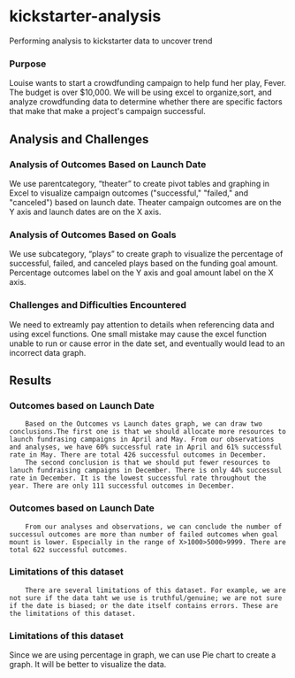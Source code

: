 # kickstarter-analysis
Performing analysis to kickstarter data to uncover trend
### Purpose
Louise wants to start a crowdfunding campaign to help fund her play, Fever. The budget is over $10,000.
We will be using excel to organize,sort, and analyze crowdfunding data to determine whether there are specific factors that make that make a project's campaign successful.
## Analysis and Challenges

### Analysis of Outcomes Based on Launch Date
We use parentcategory, “theater” to create pivot tables and graphing in Excel to visualize campaign outcomes ("successful," "failed," and "canceled") based on launch date.
Theater campaign outcomes are on the Y axis and launch dates are on the X axis.
### Analysis of Outcomes Based on Goals
We use subcategory, “plays” to create graph to visualize the percentage of successful, failed, and canceled plays based on the funding goal amount.
Percentage outcomes label on the Y axis and goal amount label on the X axis.
### Challenges and Difficulties Encountered
We need to extreamly pay attention to details when referencing data and using excel functions. One small mistake may cause the excel function unable to run or cause error in the date set, and eventually would lead to an incorrect data graph.
## Results
### Outcomes based on Launch Date ###
        Based on the Outcomes vs Launch dates graph, we can draw two conclusions.The first one is that we should allocate more resources to launch fundrasing campaigns in April and May. From our observations and analyses, we have 60% successful rate in April and 61% successful rate in May. There are total 426 successful outcomes in December.
        The second conclusion is that we should put fewer resources to lanuch fundraising campaigns in December. There is only 44% successul rate in December. It is the lowest successful rate throughout the year. There are only 111 successful outcomes in December. 

### Outcomes based on Launch Date
        From our analyses and observations, we can conclude the number of successul outcomes are more than number of failed outcomes when goal mount is lower. Especially in the range of X>1000>5000>9999. There are total 622 successful outcomes. 
### Limitations of this dataset
        There are several limitations of this dataset. For example, we are not sure if the data taht we use is truthful/genuine; we are not sure if the date is biased; or the date itself contains errors. These are the limitations of this dataset.
### Limitations of this dataset
 Since we are using percentage in graph, we can use Pie chart to create a graph. It will be better to visualize the data.
